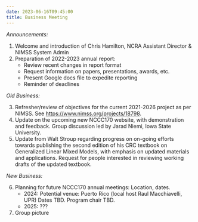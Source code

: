 ```yaml
---
date: 2023-06-16T09:45:00
title: Business Meeting
---
```

*Announcements:*

1. Welcome and introduction of Chris Hamilton, NCRA Assistant Director & NIMSS System Admin
2. Preparation of 2022-2023 annual report:
    * Review recent changes in report format
    * Request information on papers, presentations, awards, etc.
    * Present Google docs file to expedite reporting
    * Reminder of deadlines

*Old Business:*

3. Refresher/review of objectives for the current 2021-2026 project as per NIMSS. See https://www.nimss.org/projects/18798.
4. Update on the upcoming new NCCC170 website, with demonstration and feedback. Group discussion led by Jarad Niemi, Iowa State University.
5.  Update from Walt Stroup regarding progress on on-going efforts towards publishing the second edition of his CRC textbook on Generalized Linear Mixed Models, with emphasis on updated materials and applications. Request for people interested in reviewing working drafts of the updated textbook.

*New Business:*

6. Planning for future NCCC170 annual meetings: Location, dates.
    * 2024: 	Potential venue: Puerto Rico (local host Raul Macchiavelli, UPR)
    Dates TBD. Program chair TBD.
    * 2025: 	???
7. Group picture
